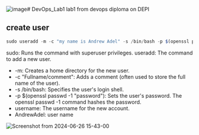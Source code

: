 ![image](https://github.com/Andrew-Adel/DevOps_Lab1/assets/60392594/fe262748-f400-45e5-88a3-fdc9f12a6491)# DevOps_Lab1
lab1 from devops diploma on DEPI
## create user
```javascript
sudo useradd -m -c "my name is Andrew Adel" -s /bin/bash -p $(openssl passwd -1 "Andrew") AndrewAdel
```
sudo: Runs the command with superuser privileges.
useradd: The command to add a new user.
* -m: Creates a home directory for the new user.
* -c "Fullname/comment": Adds a comment (often used to store the full name of the user).
* -s /bin/bash: Specifies the user's login shell.
* -p $(openssl passwd -1 "password"): Sets the user's password. The openssl passwd -1 command hashes the password.
* username: The username for the new account.
* AndrewAdel: user name

![Screenshot from 2024-06-26 15-43-00](https://github.com/Andrew-Adel/DevOps_Lab1/assets/60392594/00d1c7d2-4ae8-4dd7-9a07-2378501a82e8)

